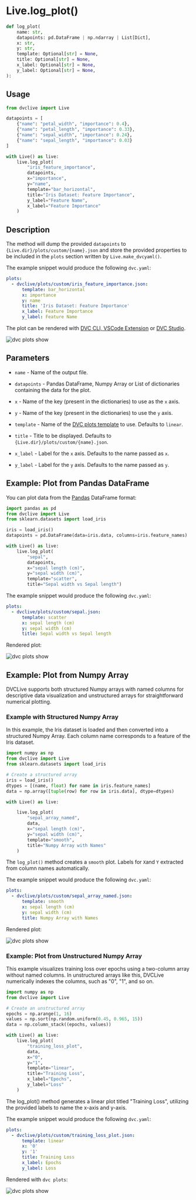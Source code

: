 # Live.log_plot()

```py
def log_plot(
    name: str,
    datapoints: pd.DataFrame | np.ndarray | List[Dict],
    x: str,
    y: str,
    template: Optional[str] = None,
    title: Optional[str] = None,
    x_label: Optional[str] = None,
    y_label: Optional[str] = None,
):
```

## Usage

```py
from dvclive import Live

datapoints = [
    {"name": "petal_width", "importance": 0.4},
    {"name": "petal_length", "importance": 0.33},
    {"name": "sepal_width", "importance": 0.24},
    {"name": "sepal_length", "importance": 0.03}
]

with Live() as live:
    live.log_plot(
        "iris_feature_importance",
        datapoints,
        x="importance",
        y="name",
        template="bar_horizontal",
        title="Iris Dataset: Feature Importance",
        y_label="Feature Name",
        x_label="Feature Importance"
    )
```

## Description

The method will dump the provided `datapoints` to
`{Live.dir}/plots/custom/{name}.json` and store the provided properties to be
included in the `plots` section written by `Live.make_dvcyaml()`.

The example snippet would produce the following `dvc.yaml`:

```yaml
plots:
  - dvclive/plots/custom/iris_feature_importance.json:
      template: bar_horizontal
      x: importance
      y: name
      title: 'Iris Dataset: Feature Importance'
      x_label: Feature Importance
      y_label: Feature Name
```

The plot can be rendered with
[DVC CLI, VSCode Extension](/doc/user-guide/experiment-management/visualizing-plots)
or [DVC Studio](/doc/studio/user-guide/experiments/visualize-and-compare).

![dvc plots show](/img/dvclive-log_plot.png)

## Parameters

- `name` - Name of the output file.

- `datapoints` - Pandas DataFrame, Numpy Array or List of dictionaries
  containing the data for the plot.

- `x` - Name of the key (present in the dictionaries) to use as the `x` axis.

- `y` - Name of the key (present in the dictionaries) to use the `y` axis.

- `template` - Name of the
  [DVC plots template](/doc/user-guide/experiment-management/visualizing-plots#plot-templates-data-series-only)
  to use. Defaults to `linear`.

- `title` - Title to be displayed. Defaults to
  `{Live.dir}/plots/custom/{name}.json`.

- `x_label` - Label for the `x` axis. Defaults to the name passed as `x`.

- `y_label` - Label for the `y` axis. Defaults to the name passed as `y`.

## Example: Plot from Pandas DataFrame

You can plot data from the [Pandas](https://pandas.pydata.org/docs/index.html)
DataFrame format:

```py
import pandas as pd
from dvclive import Live
from sklearn.datasets import load_iris

iris = load_iris()
datapoints = pd.DataFrame(data=iris.data, columns=iris.feature_names)

with Live() as live:
    live.log_plot(
        "sepal",
        datapoints,
        x="sepal length (cm)",
        y="sepal width (cm)",
        template="scatter",
        title="Sepal width vs Sepal length")
```

The example snippet would produce the following `dvc.yaml`:

```yaml
plots:
  - dvclive/plots/custom/sepal.json:
      template: scatter
      x: sepal length (cm)
      y: sepal width (cm)
      title: Sepal width vs Sepal length
```

Rendered plot:

![dvc plots show](/img/dvclive-log_plot-dataframe.png)

## Example: Plot from Numpy Array

DVCLive supports both structured Numpy arrays with named columns for descriptive
data visualization and unstructured arrays for straightforward numerical
plotting.

### Example with Structured Numpy Array

In this example, the Iris dataset is loaded and then converted into a structured
Numpy Array. Each column name corresponds to a feature of the Iris dataset.

```py
import numpy as np
from dvclive import Live
from sklearn.datasets import load_iris

# Create a structured array
iris = load_iris()
dtypes = [(name, float) for name in iris.feature_names]
data = np.array([tuple(row) for row in iris.data], dtype=dtypes)

with Live() as live:

    live.log_plot(
        "sepal_array_named",
        data,
        x="sepal length (cm)",
        y="sepal width (cm)",
        template="smooth",
        title="Numpy Array with Names"
    )
```

The `log_plot()` method creates a `smooth` plot. Labels for `X`and `Y` extracted
from column names automatically.

The example snippet would produce the following `dvc.yaml`:

```yaml
plots:
  - dvclive/plots/custom/sepal_array_named.json:
      template: smooth
      x: sepal length (cm)
      y: sepal width (cm)
      title: Numpy Array with Names
```

Rendered plot:

![dvc plots show](/img/dvclive-log_plot-structured_array.png)

### Example: Plot from Unstructured Numpy Array

This example visualizes training loss over epochs using a two-column array
without named columns. In unstructured arrays like this, DVCLive numerically
indexes the columns, such as "0", "1", and so on.

```py
import numpy as np
from dvclive import Live

# Create an unstructured array
epochs = np.arange(1, 16)
values = np.sort(np.random.uniform(0.45, 0.965, 15))
data = np.column_stack((epochs, values))

with Live() as live:
    live.log_plot(
        "training_loss_plot",
        data,
        x="0",
        y="1",
        template="linear",
        title="Training Loss",
        x_label="Epochs",
        y_label="Loss"
    )
```

The log_plot() method generates a linear plot titled "Training Loss", utilizing
the provided labels to name the x-axis and y-axis.

The example snippet would produce the following `dvc.yaml`:

```yaml
plots:
  - dvclive/plots/custom/training_loss_plot.json:
      template: linear
      x: '0'
      y: '1'
      title: Training Loss
      x_label: Epochs
      y_label: Loss
```

Rendered with `dvc plots`:

![dvc plots show](/img/dvclive-log_plot-unstructured.png)
